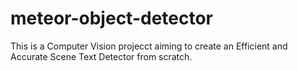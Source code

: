 # meteor-object-detector

This is a Computer Vision projecct aiming to create an Efficient and Accurate Scene Text Detector from scratch.















